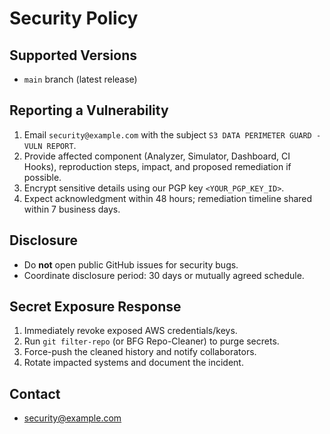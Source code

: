 # Security Policy

## Supported Versions
- `main` branch (latest release)

## Reporting a Vulnerability
1. Email `security@example.com` with the subject `S3 DATA PERIMETER GUARD - VULN REPORT`.
2. Provide affected component (Analyzer, Simulator, Dashboard, CI Hooks), reproduction steps, impact, and proposed remediation if possible.
3. Encrypt sensitive details using our PGP key `<YOUR_PGP_KEY_ID>`.
4. Expect acknowledgment within 48 hours; remediation timeline shared within 7 business days.

## Disclosure
- Do **not** open public GitHub issues for security bugs.
- Coordinate disclosure period: 30 days or mutually agreed schedule.

## Secret Exposure Response
1. Immediately revoke exposed AWS credentials/keys.
2. Run `git filter-repo` (or BFG Repo-Cleaner) to purge secrets.
3. Force-push the cleaned history and notify collaborators.
4. Rotate impacted systems and document the incident.

## Contact
- security@example.com
